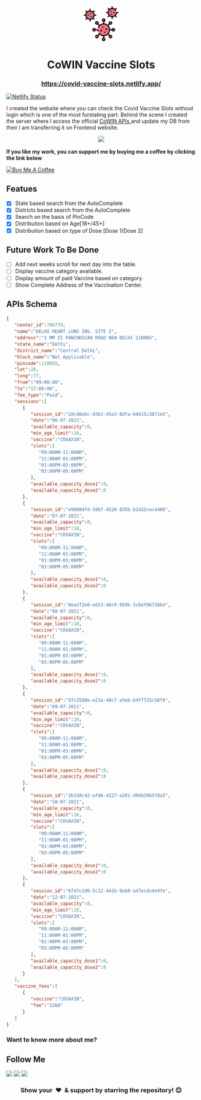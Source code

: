 

<p align="center">
	<img width="100" height="100" src="./public/coronavirus.png" />
</p>
<h1 style="text-align:center;">CoWIN Vaccine Slots</h1>
<h3  style="text-align:center;"><a href="https://covid-vaccine-slots.netlify.app/">https://covid-vaccine-slots.netlify.app/</a></h3>

[![Netlify Status](https://api.netlify.com/api/v1/badges/7f98116d-7b3a-406d-b41e-0e250c9eba69/deploy-status)](https://app.netlify.com/sites/dazzling-albattani-289751/deploys)

I created the website where you can check the Covid Vaccine Slots without login which is one of the most furstating part. Behind the scene I created the server where I access the official <a href="https://apisetu.gov.in/public/marketplace/api/cowin"> CoWIN APIs </a> and update my DB from their I am transferring it on Frontend website. 

<p align="center">
  <img src=https://socialify.git.ci/HrithikMittal/covid-vaccine-booking/image?font=Bitter&forks=1&issues=1&language=1&owner=1&pattern=Charlie%20Brown&pulls=1&stargazers=1&theme=Dark>
</p>

**If you like my work, you can support me by buying me a coffee by clicking the link below**


<a href="https://www.buymeacoffee.com/adhikans" target="_blank"><img src="https://www.buymeacoffee.com/assets/img/custom_images/orange_img.png" alt="Buy Me A Coffee" style="height: 41px !important;width: 174px !important;box-shadow: 0px 3px 2px 0px rgba(190, 190, 190, 0.5) !important;-webkit-box-shadow: 0px 3px 2px 0px rgba(190, 190, 190, 0.5) !important;"  /></a>

## Featues

- [X] State based search from the AutoComplete
- [X] Districts based search from the AutoComplete
- [X] Search on the basis of PinCode
- [X] Distribution based on Age[18+/45+]
- [X] Distribution based on type of Dose [Dose 1/Dose 2]

## Future Work To Be Done

- [ ] Add next weeks scroll for next day into the table.
- [ ] Display vaccine category available.
- [ ] Display amount of paid Vaccine based on category.
- [ ] Show Complete Address of the Vaccination Center.

## APIs Schema

````json
{
   "center_id":706779,
   "name":"DELHI HEART LUNG INS. SITE 2",
   "address":"3 MM II PANCHKUIAN ROAD NEW DELHI 110005",
   "state_name":"Delhi",
   "district_name":"Central Delhi",
   "block_name":"Not Applicable",
   "pincode":110055,
   "lat":28,
   "long":77,
   "from":"09:00:00",
   "to":"17:00:00",
   "fee_type":"Paid",
   "sessions":[
      {
         "session_id":"2dc48e6c-d3b3-45e3-8dfa-69415c3871e5",
         "date":"06-07-2021",
         "available_capacity":0,
         "min_age_limit":18,
         "vaccine":"COVAXIN",
         "slots":[
            "09:00AM-11:00AM",
            "11:00AM-01:00PM",
            "01:00PM-03:00PM",
            "03:00PM-05:00PM"
         ],
         "available_capacity_dose1":0,
         "available_capacity_dose2":0
      },
      {
         "session_id":"e99604fd-50b7-4520-835b-b2a52cec4406",
         "date":"07-07-2021",
         "available_capacity":0,
         "min_age_limit":18,
         "vaccine":"COVAXIN",
         "slots":[
            "09:00AM-11:00AM",
            "11:00AM-01:00PM",
            "01:00PM-03:00PM",
            "03:00PM-05:00PM"
         ],
         "available_capacity_dose1":0,
         "available_capacity_dose2":0
      },
      {
         "session_id":"8ea2f2e8-ed13-46c9-959b-3c8ef96716bd",
         "date":"08-07-2021",
         "available_capacity":0,
         "min_age_limit":18,
         "vaccine":"COVAXIN",
         "slots":[
            "09:00AM-11:00AM",
            "11:00AM-01:00PM",
            "01:00PM-03:00PM",
            "03:00PM-05:00PM"
         ],
         "available_capacity_dose1":0,
         "available_capacity_dose2":0
      },
      {
         "session_id":"87c2588e-e23a-49c7-a3eb-64ff725c58f9",
         "date":"09-07-2021",
         "available_capacity":0,
         "min_age_limit":18,
         "vaccine":"COVAXIN",
         "slots":[
            "09:00AM-11:00AM",
            "11:00AM-01:00PM",
            "01:00PM-03:00PM",
            "03:00PM-05:00PM"
         ],
         "available_capacity_dose1":0,
         "available_capacity_dose2":0
      },
      {
         "session_id":"2b320c42-af06-4227-a281-d94b39b5f8a3",
         "date":"10-07-2021",
         "available_capacity":0,
         "min_age_limit":18,
         "vaccine":"COVAXIN",
         "slots":[
            "09:00AM-11:00AM",
            "11:00AM-01:00PM",
            "01:00PM-03:00PM",
            "03:00PM-05:00PM"
         ],
         "available_capacity_dose1":0,
         "available_capacity_dose2":0
      },
      {
         "session_id":"6f47c2d0-5c12-441b-9eb8-a47ecdc4e97e",
         "date":"12-07-2021",
         "available_capacity":0,
         "min_age_limit":18,
         "vaccine":"COVAXIN",
         "slots":[
            "09:00AM-11:00AM",
            "11:00AM-01:00PM",
            "01:00PM-03:00PM",
            "03:00PM-05:00PM"
         ],
         "available_capacity_dose1":0,
         "available_capacity_dose2":0
      }
   ],
   "vaccine_fees":[
      {
         "vaccine":"COVAXIN",
         "fee":"1260"
      }
   ]
}
````


### Want to know more about me?
## Follow Me
<a href="https://twitter.com/AdhikanshMittal" target="_blank"><img class="ai-subscribed-social-icon" src="https://cdn2.iconfinder.com/data/icons/social-media-2285/512/1_Twitter_colored_svg-1024.png" width="30"></a>
<a href="https://github.com/HrithikMittal" target="_blank"><img class="ai-subscribed-social-icon" src="https://cdn0.iconfinder.com/data/icons/social-media-2183/512/social__media__social_media__github_-1024.png" width="30"></a>
<a href="https://www.linkedin.com/in/adhikansh-mittal/" target="_blank"><img class="ai-subscribed-social-icon" src="https://cdn1.iconfinder.com/data/icons/logotypes/32/square-linkedin-1024.png" width="30"></a>


<h3 align="center">Show your &nbsp;❤️&nbsp; & support by starring the repository! 😊</h3>




